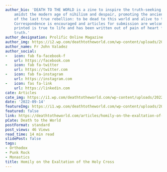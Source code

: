 ```yaml
---
author_bio: 'DEATH TO THE WORLD is a zine to inspire the truth-seeking and soul searching
    amidst the modern age of nihilism and despair, promoting the ancient principles
    of the last true rebellion: to be dead to this world and alive to the other world.
    Correspondence is encouraged and articles for submission are welcomed. Each article
    printed is true to life and has been written out of pain of heart for love of
    truth.'
author_designation: Prolific Online Magazine
author_img: https://i2.wp.com/deathtotheworld.com/wp-content/uploads/2014/06/dttw1.jpg
author_name: Fr John Valadez
author_social:
-   icon: fab fa-facebook-f
    url: https://facebook.com
-   icon: fab fa-twitter
    url: https://twitter.com
-   icon: fab fa-instagram
    url: https://instagram.com
-   icon: fas fa-link
    url: https://linkedin.com
cate: Articles
cate_img: https://i1.wp.com/deathtotheworld.com/wp-content/uploads/2022/09/f-holycross.jpg?resize=1140%2C663&ssl=1
date: '2022-09-14'
featureImg: https://i1.wp.com/deathtotheworld.com/wp-content/uploads/2022/09/f-holycross.jpg?resize=1140%2C663&ssl=1
featured: false
link: https://deathtotheworld.com/articles/homily-on-the-exaltation-of-the-holy-cross/
pCate: Death to the World
postFormat: standard
post_views: 46 Views
read_time: 14 min read
slidePost: false
tags:
- Orthodox
- Punk Rock
- Monastics
title: Homily on the Exaltation of the Holy Cross
---
```

